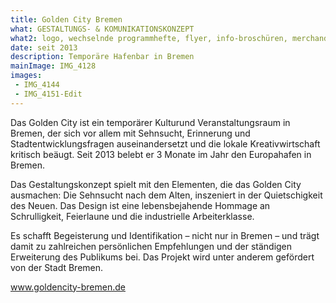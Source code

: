 ```yaml
---
title: Golden City Bremen
what: GESTALTUNGS- & KOMUNIKATIONSKONZEPT
what2: logo, wechselnde programmhefte, flyer, info-broschüren, merchandise, gestaltung website, poster
date: seit 2013
description: Temporäre Hafenbar in Bremen
mainImage: IMG_4128
images:
 - IMG_4144
 - IMG_4151-Edit
---
```


Das Golden City ist ein temporärer Kulturund Veranstaltungsraum in Bremen, der sich vor allem mit Sehnsucht, Erinnerung und Stadtentwicklungsfragen auseinandersetzt und die lokale Kreativwirtschaft kritisch beäugt. Seit 2013 belebt er 3 Monate im Jahr den Europahafen in Bremen.

Das Gestaltungskonzept spielt mit den Elementen, die das Golden City ausmachen: Die Sehnsucht nach dem Alten, inszeniert in der Quietschigkeit des Neuen. Das Design ist eine lebensbejahende Hommage an Schrulligkeit, Feierlaune und die industrielle Arbeiterklasse.

Es schafft Begeisterung und Identifikation – nicht nur in Bremen – und trägt damit zu zahlreichen persönlichen Empfehlungen und der ständigen Erweiterung des Publikums bei.
Das Projekt wird unter anderem gefördert von der Stadt Bremen.

www.goldencity-bremen.de
